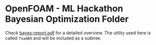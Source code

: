 # OpenFOAM - ML Hackathon Bayesian Optimization Folder

Check [bayes-report.pdf](bayes-report.pdf) for a detailed
overview. The utility used here is called `foamBO` and will be included as a subtree.
